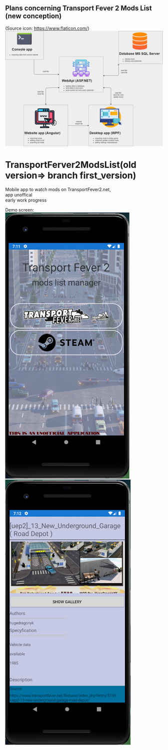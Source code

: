 ## Plans concerning Transport Fever 2 Mods List (new conception)
(Source icon: https://www.flaticon.com/) <br/>
![Concept_project](/Screen/Concept_project-TFModsList.png)

# TransportFerver2ModsList(old version=> branch first_version)
 Mobile app to watch mods on TransportFever2.net, <br /> app unoffical <br/> early work progress
 
 Demo screen: <br/>
 ![Demo Screen#1](/Screen/screen1.PNG)
 ![Demo Screen#2](/Screen/screen2.PNG)
